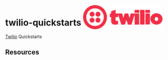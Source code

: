 <img src="assets/Twilio-logo-red.svg" alt="Twilio logo" style="width: 255px;" align="right">

# twilio-quickstarts
[Twilio](https://www.twilio.com/) Quickstarts

## Resources

